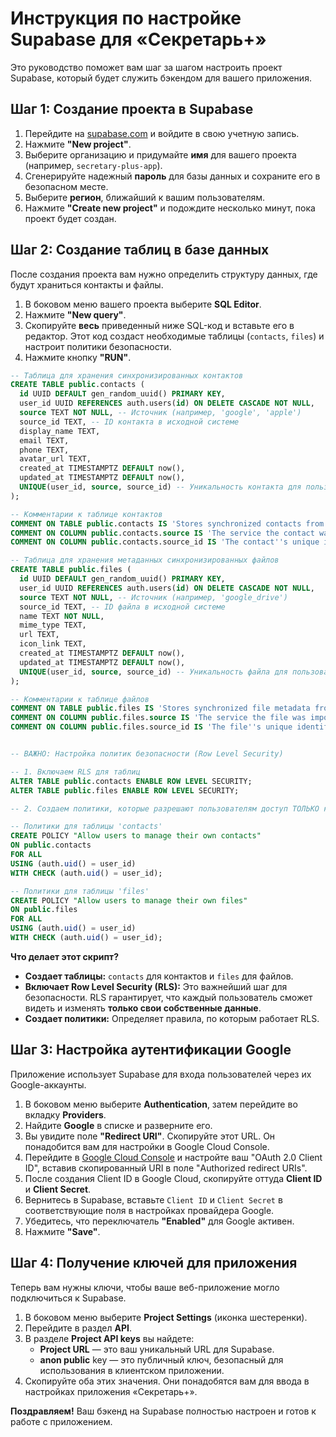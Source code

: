 # Инструкция по настройке Supabase для «Секретарь+»

Это руководство поможет вам шаг за шагом настроить проект Supabase, который будет служить бэкендом для вашего приложения.

## Шаг 1: Создание проекта в Supabase

1.  Перейдите на [supabase.com](https://supabase.com/) и войдите в свою учетную запись.
2.  Нажмите **"New project"**.
3.  Выберите организацию и придумайте **имя** для вашего проекта (например, `secretary-plus-app`).
4.  Сгенерируйте надежный **пароль** для базы данных и сохраните его в безопасном месте.
5.  Выберите **регион**, ближайший к вашим пользователям.
6.  Нажмите **"Create new project"** и подождите несколько минут, пока проект будет создан.

## Шаг 2: Создание таблиц в базе данных

После создания проекта вам нужно определить структуру данных, где будут храниться контакты и файлы.

1.  В боковом меню вашего проекта выберите **SQL Editor**.
2.  Нажмите **"New query"**.
3.  Скопируйте **весь** приведенный ниже SQL-код и вставьте его в редактор. Этот код создаст необходимые таблицы (`contacts`, `files`) и настроит политики безопасности.
4.  Нажмите кнопку **"RUN"**.

```sql
-- Таблица для хранения синхронизированных контактов
CREATE TABLE public.contacts (
  id UUID DEFAULT gen_random_uuid() PRIMARY KEY,
  user_id UUID REFERENCES auth.users(id) ON DELETE CASCADE NOT NULL,
  source TEXT NOT NULL, -- Источник (например, 'google', 'apple')
  source_id TEXT, -- ID контакта в исходной системе
  display_name TEXT,
  email TEXT,
  phone TEXT,
  avatar_url TEXT,
  created_at TIMESTAMPTZ DEFAULT now(),
  updated_at TIMESTAMPTZ DEFAULT now(),
  UNIQUE(user_id, source, source_id) -- Уникальность контакта для пользователя и источника
);

-- Комментарии к таблице контактов
COMMENT ON TABLE public.contacts IS 'Stores synchronized contacts from various services.';
COMMENT ON COLUMN public.contacts.source IS 'The service the contact was imported from (e.g., "google").';
COMMENT ON COLUMN public.contacts.source_id IS 'The contact''s unique identifier in the source service.';

-- Таблица для хранения метаданных синхронизированных файлов
CREATE TABLE public.files (
  id UUID DEFAULT gen_random_uuid() PRIMARY KEY,
  user_id UUID REFERENCES auth.users(id) ON DELETE CASCADE NOT NULL,
  source TEXT NOT NULL, -- Источник (например, 'google_drive')
  source_id TEXT, -- ID файла в исходной системе
  name TEXT NOT NULL,
  mime_type TEXT,
  url TEXT,
  icon_link TEXT,
  created_at TIMESTAMPTZ DEFAULT now(),
  updated_at TIMESTAMPTZ DEFAULT now(),
  UNIQUE(user_id, source, source_id) -- Уникальность файла для пользователя и источника
);

-- Комментарии к таблице файлов
COMMENT ON TABLE public.files IS 'Stores synchronized file metadata from cloud storage services.';
COMMENT ON COLUMN public.files.source IS 'The service the file was imported from (e.g., "google_drive").';
COMMENT ON COLUMN public.files.source_id IS 'The file''s unique identifier in the source service.';


-- ВАЖНО: Настройка политик безопасности (Row Level Security)

-- 1. Включаем RLS для таблиц
ALTER TABLE public.contacts ENABLE ROW LEVEL SECURITY;
ALTER TABLE public.files ENABLE ROW LEVEL SECURITY;

-- 2. Создаем политики, которые разрешают пользователям доступ ТОЛЬКО к их собственным данным

-- Политики для таблицы 'contacts'
CREATE POLICY "Allow users to manage their own contacts"
ON public.contacts
FOR ALL
USING (auth.uid() = user_id)
WITH CHECK (auth.uid() = user_id);

-- Политики для таблицы 'files'
CREATE POLICY "Allow users to manage their own files"
ON public.files
FOR ALL
USING (auth.uid() = user_id)
WITH CHECK (auth.uid() = user_id);
```

**Что делает этот скрипт?**
-   **Создает таблицы:** `contacts` для контактов и `files` для файлов.
-   **Включает Row Level Security (RLS):** Это важнейший шаг для безопасности. RLS гарантирует, что каждый пользователь сможет видеть и изменять **только свои собственные данные**.
-   **Создает политики:** Определяет правила, по которым работает RLS.

## Шаг 3: Настройка аутентификации Google

Приложение использует Supabase для входа пользователей через их Google-аккаунты.

1.  В боковом меню выберите **Authentication**, затем перейдите во вкладку **Providers**.
2.  Найдите **Google** в списке и разверните его.
3.  Вы увидите поле **"Redirect URI"**. Скопируйте этот URL. Он понадобится вам для настройки в Google Cloud Console.
4.  Перейдите в [Google Cloud Console](https://console.cloud.google.com/apis/credentials) и настройте ваш "OAuth 2.0 Client ID", вставив скопированный URI в поле "Authorized redirect URIs".
5.  После создания Client ID в Google Cloud, скопируйте оттуда **Client ID** и **Client Secret**.
6.  Вернитесь в Supabase, вставьте `Client ID` и `Client Secret` в соответствующие поля в настройках провайдера Google.
7.  Убедитесь, что переключатель **"Enabled"** для Google активен.
8.  Нажмите **"Save"**.

## Шаг 4: Получение ключей для приложения

Теперь вам нужны ключи, чтобы ваше веб-приложение могло подключиться к Supabase.

1.  В боковом меню выберите **Project Settings** (иконка шестеренки).
2.  Перейдите в раздел **API**.
3.  В разделе **Project API keys** вы найдете:
    *   **Project URL** — это ваш уникальный URL для Supabase.
    *   **anon public** key — это публичный ключ, безопасный для использования в клиентском приложении.
4.  Скопируйте оба этих значения. Они понадобятся вам для ввода в настройках приложения «Секретарь+».

**Поздравляем!** Ваш бэкенд на Supabase полностью настроен и готов к работе с приложением.